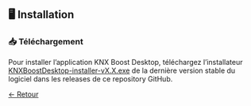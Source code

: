 ## 🖥 Installation
### 📥 Téléchargement

Pour installer l’application KNX Boost Desktop, téléchargez l’installateur [KNXBoostDesktop-installer-vX.X.exe](https://github.com/Daichi9764/UCRM/releases) de la dernière version stable du logiciel dans les releases de ce repository GitHub.

[← Retour](../installation.md)
